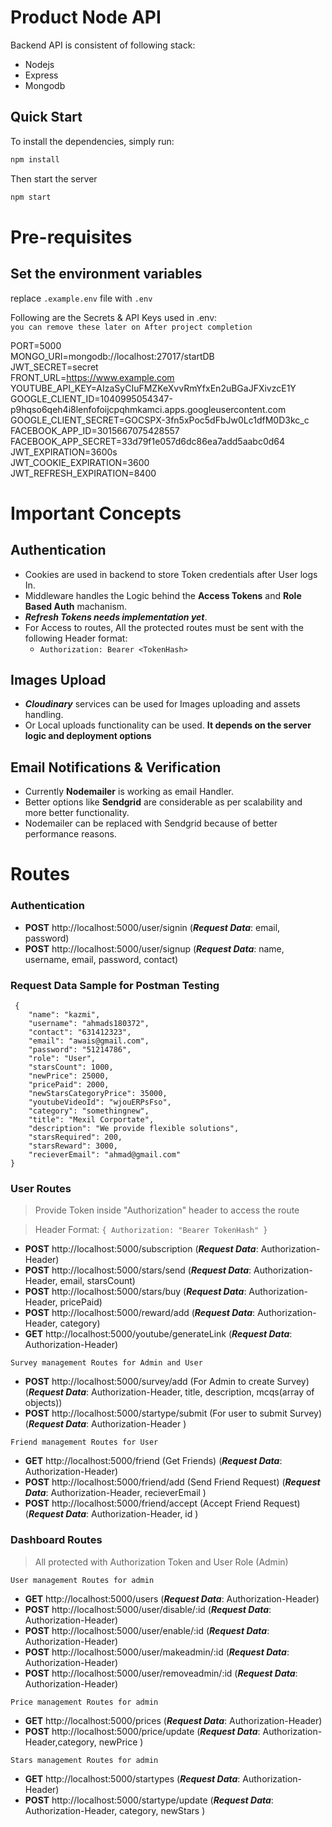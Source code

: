 # Product Node API

Backend API is consistent of following stack:
 - Nodejs
 - Express
 - Mongodb


## Quick Start

To install the dependencies, simply run:

```bash
npm install
```

Then start the server

```bash
npm start
```

# Pre-requisites

## Set the environment variables
replace `.example.env` file with `.env`<br/>

Following are the Secrets & API Keys used in .env: <br/>
`you can remove these later on After project completion` <br/>

PORT=5000<br/>
MONGO_URI=mongodb://localhost:27017/startDB<br/>
JWT_SECRET=secret<br/>
FRONT_URL=https://www.example.com<br/>
YOUTUBE_API_KEY=AIzaSyCIuFMZKeXvvRmYfxEn2uBGaJFXivzcE1Y<br/>
GOOGLE_CLIENT_ID=1040995054347-p9hqso6qeh4i8lenfofoijcpqhmkamci.apps.googleusercontent.com<br/>
GOOGLE_CLIENT_SECRET=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<br/>
FACEBOOK_APP_ID=3015667075428557<br/>
FACEBOOK_APP_SECRET=33d79f1e057d6dc86ea7add5aabc0d64<br/>
JWT_EXPIRATION=3600s<br/>
JWT_COOKIE_EXPIRATION=3600<br/>
JWT_REFRESH_EXPIRATION=8400<br/>

# Important Concepts

## Authentication
 - Cookies are used in backend to store Token credentials after User logs In.
 - Middleware handles the Logic behind the **Access Tokens** and **Role Based Auth** machanism.
 - **_Refresh Tokens needs implementation yet_**.
 - For Access to routes, All the protected routes must be sent with the following Header format:
    - `Authorization: Bearer <TokenHash>`

## Images Upload
 - **_Cloudinary_** services can be used for Images uploading and assets handling.
 - Or Local uploads functionality can be used. **It depends on the server logic and deployment options**

## Email Notifications & Verification
 - Currently **Nodemailer** is working as email Handler.
 - Better options like **Sendgrid** are considerable as per scalability and more better functionality.
 - Nodemailer can be replaced with Sendgrid because of better performance reasons.
 


# Routes
### Authentication 
  - **POST** http://localhost:5000/user/signin (***Request Data***: email, password)  
  - **POST** http://localhost:5000/user/signup (***Request Data***: name, username, email, password, contact)

### Request Data Sample for Postman Testing
```
 {
    "name": "kazmi",
    "username": "ahmads180372",
    "contact": "631412323",
    "email": "awais@gmail.com",
    "password": "51214786",
    "role": "User",
    "starsCount": 1000,
    "newPrice": 25000,
    "pricePaid": 2000,
    "newStarsCategoryPrice": 35000,
    "youtubeVideoId": "wjouERPsFso",
    "category": "somethingnew",
    "title": "Mexil Corportate",
    "description": "We provide flexible solutions",
    "starsRequired": 200,
    "starsReward": 3000,
    "recieverEmail": "ahmad@gmail.com"
}
```

### User Routes
> Provide Token inside "Authorization" header to access the route

> Header Format: `{ Authorization: "Bearer TokenHash" }`
  - **POST** http://localhost:5000/subscription (***Request Data***: Authorization-Header)
  - **POST** http://localhost:5000/stars/send   (***Request Data***: Authorization-Header, email, starsCount)
  - **POST** http://localhost:5000/stars/buy    (***Request Data***: Authorization-Header, pricePaid)
  - **POST** http://localhost:5000/reward/add    (***Request Data***: Authorization-Header, category)
  - **GET** http://localhost:5000/youtube/generateLink    (***Request Data***: Authorization-Header)

` Survey management Routes for Admin and User `

  - **POST** http://localhost:5000/survey/add             (For Admin to create Survey)  (***Request Data***: Authorization-Header, title, description, mcqs(array of objects))
  - **POST** http://localhost:5000/startype/submit        (For user to submit Survey)  (***Request Data***: Authorization-Header )

` Friend management Routes for User `

  - **GET** http://localhost:5000/friend             (Get Friends)  (***Request Data***: Authorization-Header)
  - **POST** http://localhost:5000/friend/add        (Send Friend Request)  (***Request Data***: Authorization-Header, recieverEmail )
  - **POST** http://localhost:5000/friend/accept        (Accept Friend Request)  (***Request Data***: Authorization-Header, id )

### Dashboard Routes
> All protected with Authorization Token and User Role (Admin)

` User management Routes for admin `
  - **GET** http://localhost:5000/users                 (***Request Data***: Authorization-Header)
  - **POST** http://localhost:5000/user/disable/:id     (***Request Data***: Authorization-Header)
  - **POST** http://localhost:5000/user/enable/:id      (***Request Data***: Authorization-Header)
  - **POST** http://localhost:5000/user/makeadmin/:id   (***Request Data***: Authorization-Header)
  - **POST** http://localhost:5000/user/removeadmin/:id (***Request Data***: Authorization-Header)


` Price management Routes for admin `

  - **GET** http://localhost:5000/prices                 (***Request Data***: Authorization-Header)
  - **POST** http://localhost:5000/price/update          (***Request Data***: Authorization-Header,category, newPrice )

` Stars management Routes for admin `

  - **GET** http://localhost:5000/startypes                 (***Request Data***: Authorization-Header)
  - **POST** http://localhost:5000/startype/update          (***Request Data***: Authorization-Header, category, newStars )
